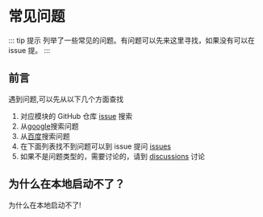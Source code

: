 # 常见问题

::: tip 提示
列举了一些常见的问题。有问题可以先来这里寻找，如果没有可以在 issue 提。
:::

## 前言

遇到问题,可以先从以下几个方面查找

1. 对应模块的 GitHub 仓库 [issue](https://github.com/fengyp8963/fancy/issues) 搜索
2. 从[google](https://www.google.com)搜索问题
3. 从[百度](https://www.百度.com)搜索问题
4. 在下面列表找不到问题可以到 issue 提问 [issues](https://github.com/fengyp8963/fancy/issues)
5. 如果不是问题类型的，需要讨论的，请到 [discussions](https://github.com/fengyp8963/fancy/discussions) 讨论

## 为什么在本地启动不了？

为什么在本地启动不了!
